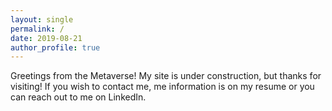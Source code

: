 ```yaml
---
layout: single
permalink: /
date: 2019-08-21
author_profile: true
---
```


Greetings from the Metaverse! My site is under construction, but thanks for visiting! If you wish to contact me, me information is on my resume or you can reach out to me on LinkedIn.